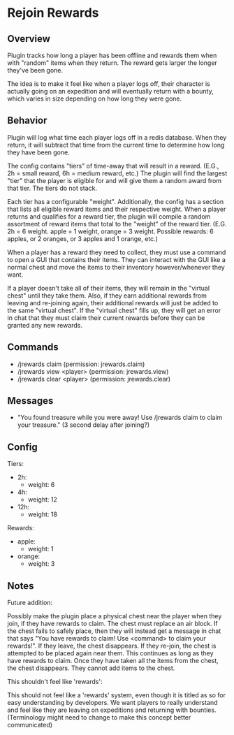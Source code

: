 # Rejoin Rewards

## Overview
Plugin tracks how long a player has been offline and rewards them when with "random" items when they return. The reward gets larger the longer they've been gone.

The idea is to make it feel like when a player logs off, their character is actually going on an expedition and will eventually return with a bounty, which varies in size depending on how long they were gone.

## Behavior
Plugin will log what time each player logs off in a redis database. When they return, it will subtract that time from the current time to determine how long they have been gone.

The config contains "tiers" of time-away that will result in a reward. (E.G., 2h = small reward, 6h = medium reward, etc.) The plugin will find the largest "tier" that the player is eligible for and will give them a random award from that tier. The tiers do not stack.

Each tier has a configurable "weight". Additionally, the config has a section that lists all eligible reward items and their respective weight. When a player returns and qualifies for a reward tier, the plugin will compile a random assortment of reward items that total to the "weight" of the reward tier. (E.G. 2h = 6 weight. apple = 1 weight, orange = 3 weight. Possible rewards: 6 apples, or 2 oranges, or 3 apples and 1 orange, etc.)

When a player has a reward they need to collect, they must use a command to open a GUI that contains their items. They can interact with the GUI like a normal chest and move the items to their inventory however/whenever they want.

If a player doesn't take all of their items, they will remain in the "virtual chest" until they take them. Also, if they earn additional rewards from  leaving and re-joining again, their additional rewards will just be added to the same "virtual chest". If the "virtual chest" fills up, they will get an error in chat that they must claim their current rewards before they can be granted any new rewards.

## Commands

- /jrewards claim (permission: jrewards.claim)
- /jrewards view \<player\> (permission: jrewards.view)
- /jrewards clear \<player\> (permission: jrewards.clear)

## Messages

- "You found treasure while you were away! Use \/jrewards claim to claim your treasure." (3 second delay after joining?)

## Config
Tiers:
- 2h:
    - weight: 6
- 4h:
    - weight: 12
- 12h:
    - weight: 18

Rewards:
- apple:
    - weight: 1
- orange:
    - weight: 3

## Notes

Future addition:

Possibly make the plugin place a physical chest near the player when they join, if they have rewards to claim. The chest must replace an air block. If the chest fails to safely place, then they will instead get a message in chat that says "You have rewards to claim! Use \<command\> to claim your rewards!". If they leave, the chest disappears. If they re-join, the chest is attempted to be placed again near them. This continues as long as they have rewards to claim. Once they have taken all the items from the chest, the chest disappears. They cannot add items to the chest.

This shouldn't feel like 'rewards':

This should not feel like a 'rewards' system, even though it is titled as so for easy understanding by developers. We want players to really understand and feel like they are leaving on expeditions and returning with bounties. (Terminology might need to change to make this concept better communicated)